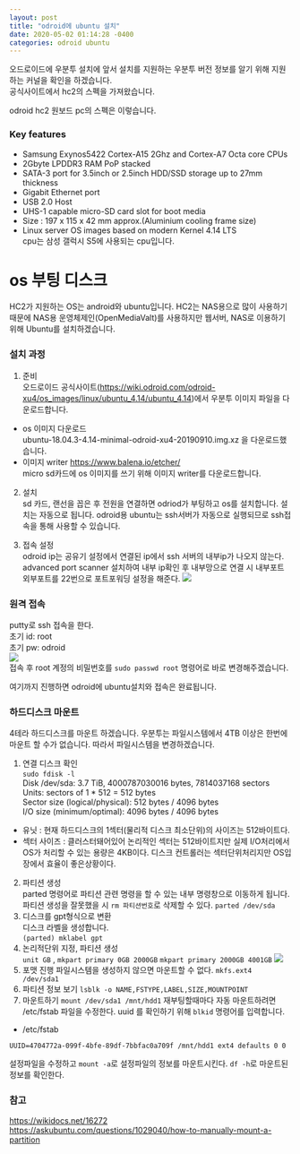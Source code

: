 ```yaml
---
layout: post
title: "odroid에 ubuntu 설치"
date: 2020-05-02 01:14:28 -0400
categories: odroid ubuntu
---
```

오드로이드에 우분투 설치에 앞서 설치를 지원하는 우분투 버전 정보를 알기 위해 지원하는 커널을 확인을 하겠습니다.  
공식사이트에서 hc2의 스펙을 가져왔습니다.  

odroid hc2 원보드 pc의 스펙은 이렇습니다.  
### Key features
- Samsung Exynos5422 Cortex-A15 2Ghz and Cortex-A7 Octa core CPUs  
- 2Gbyte LPDDR3 RAM PoP stacked  
- SATA-3 port for 3.5inch or 2.5inch HDD/SSD  storage up to 27mm thickness  
- Gigabit Ethernet port  
- USB 2.0 Host  
- UHS-1 capable micro-SD card slot for boot media  
- Size : 197 x 115 x 42 mm approx.(Aluminium cooling frame size)  
- Linux server OS images based on modern Kernel 4.14 LTS  
cpu는 삼성 갤럭시 S5에 사용되는 cpu입니다.  

# os 부팅 디스크
HC2가 지원하는 OS는 android와 ubuntu입니다. HC2는 NAS용으로 많이 사용하기 때문에 NAS용 운영체제인(OpenMediaValt)를 사용하지만 웹서버, NAS로 이용하기 위해 Ubuntu를 설치하겠습니다.  
### 설치 과정

1. 준비  
오드로이드 공식사이트(<https://wiki.odroid.com/odroid-xu4/os_images/linux/ubuntu_4.14/ubuntu_4.14>)에서 우분투 이미지 파일을 다운로드합니다.  
- os 이미지 다운로드  
ubuntu-18.04.3-4.14-minimal-odroid-xu4-20190910.img.xz 을 다운로드했습니다.  
- 이미지 writer  <https://www.balena.io/etcher/>  
micro sd카드에 os 이미지를 쓰기 위해 이미지 writer를 다운로드합니다.

2. 설치  
sd 카드, 랜선을 꼽은 후 전원을 연결하면 odriod가 부팅하고 os를 설치합니다.
설치는 자동으로 됩니다. odroid용 ubuntu는 ssh서버가 자동으로 실행되므로 ssh접속을 통해 사용할 수 있습니다.  

3. 접속 설정  
odroid ip는 공유기 설정에서 연결된 ip에서 ssh 서버의 내부ip가 나오지 않는다.  
advanced port scanner 설치하여 내부 ip확인 후 내부망으로 연결 시 내부포트 외부포트를 22번으로 포트포워딩 설정을 해준다.
![](../../../static/img/20200502-odroid-ubuntu/port-fowording.JPG)  

### 원격 접속
putty로 ssh 접속을 한다.  
초기 id: root  
초기 pw: odroid  
![](../../../static/img/20200502-odroid-ubuntu/odroid-putty.JPG)  
접속 후 root 계정의 비밀번호를 ``sudo passwd root`` 명령어로 바로 변경해주겠습니다.

여기까지 진행하면 odroid에 ubuntu설치와 접속은 완료됩니다.

### 하드디스크 마운트
4테라 하드디스크를 마운트 하겠습니다. 우분투는 파일시스템에서 4TB 이상은 한번에 마운트 할 수가 없습니다. 따라서 파일시스템을 변경하겠습니다.

1. 연결 디스크 확인  
``sudo fdisk -l``  
Disk /dev/sda: 3.7 TiB, 4000787030016 bytes, 7814037168 sectors  
Units: sectors of 1 * 512 = 512 bytes  
Sector size (logical/physical): 512 bytes / 4096 bytes  
I/O size (minimum/optimal): 4096 bytes / 4096 bytes  

- 유닛 : 현재 하드디스크의 1섹터(물리적 디스크 최소단위)의 사이즈는 512바이트다.  
- 섹터 사이즈 : 클러스터돼어있어 논리적인 섹터는 512바이트지만 실제 I/O처리에서 OS가 처리할 수 있는 용량은 4KB이다. 디스크 컨트롤러는 섹터단위처리지만 OS입장에서 효율이 좋은상황이다.  

2. 파티션 생성  
parted 명령어로 파티션 관련 명령을 할 수 있는 내부 명령창으로 이동하게 됩니다.
파티션 생성을 잘못했을 시 ``rm 파티션번호``로 삭제할 수 있다.
``parted /dev/sda``
3. 디스크를 gpt형식으로 변환  
디스크 라벨을 생성합니다.  
``(parted) mklabel gpt``
4. 논리적단위 지정, 파티션 생성  
``unit GB`` , ``mkpart primary 0GB 2000GB`` ``mkpart primary 2000GB 4001GB``
![](../../../static/img/20200502-odroid-ubuntu/make-partition.JPG)  
5. 포맷 진행
파일시스템을 생성하지 않으면 마운트할 수 없다.
``mkfs.ext4 /dev/sda1``
6. 파티션 정보 보기
``lsblk -o NAME,FSTYPE,LABEL,SIZE,MOUNTPOINT``
7. 마운트하기
``mount /dev/sda1 /mnt/hdd1``
재부팅할때마다 자동 마운트하려면 /etc/fstab 파일을 수정한다.
 uuid 를 확인하기 위해 ``blkid`` 명령어를 입력합니다.
 - /etc/fstab
 ```
 UUID=4704772a-099f-4bfe-89df-7bbfac0a709f /mnt/hdd1 ext4 defaults 0 0
 ```
 설정파일을 수정하고
 ``mount -a``로 설정파일의 정보를 마운트시킨다.
``df -h``로 마운트된 정보를 확인한다.

### 참고
<https://wikidocs.net/16272>  
<https://askubuntu.com/questions/1029040/how-to-manually-mount-a-partition>
